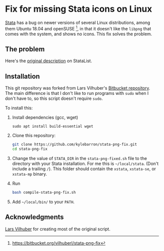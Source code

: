 # Fix for missing Stata icons on Linux

[Stata](http://www.stata.com) has a bug on newer versions of several Linux distributions, among them Ubuntu 18.04 and openSUSE [^1], in that it doesn't like the `libpng` that comes with the system, and shows no icons. This fix solves the problem.

[^1]: <https://bitbucket.org/vilhuberl/stata-png-fix>

## The problem

Here's the [original description](http://www.statalist.org/forums/forum/general-stata-discussion/general/2199-linux-stata-bug-libpng-on-newer-opensuse-possibly-other-distributions) on StataList.

## Installation

This git repository was forked from Lars Vilhuber's [Bitbucket repository](https://bitbucket.org/vilhuberl/stata-png-fix). The main difference is that I don't like to run programs with `sudo` when I don't have to, so this script doesn't require `sudo`.

To install this:

1. Install dependencies (gcc, wget)

    ```
    sudo apt install build-essential wget
    ```

2. Clone this repository:

    ```bash
    git clone https://github.com/kylebarron/stata-png-fix.git
    cd stata-png-fix
    ```

3. Change the value of `STATA_DIR` in the `stata-png-fixed.sh` file to the directory with your Stata installation. For me this is `~/local/stata`. (Don't include a trailing `/`). This folder should contain the `xstata`, `xstata-se`, or `xstata-mp` binary.

4. Run

    ```bash
    bash compile-stata-png-fix.sh
    ```

5. Add `~/local/bin/` to your `PATH`.

## Acknowledgments

[Lars Vilhuber](https://bitbucket.org/vilhuberl/) for creating most of the original script.
